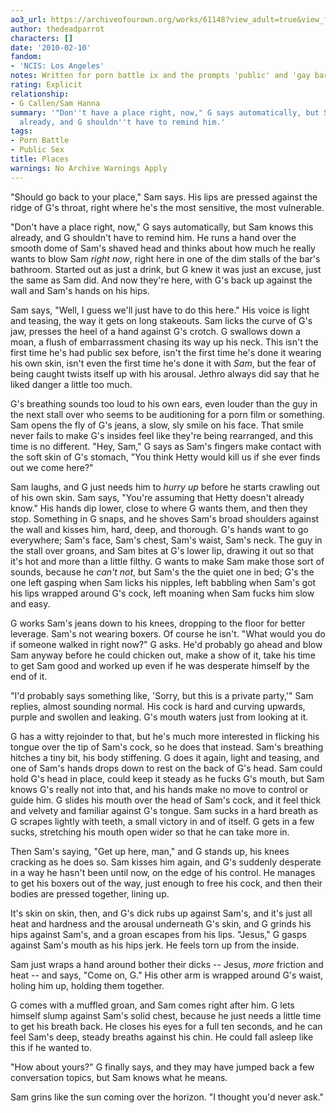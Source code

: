 ```yaml
---
ao3_url: https://archiveofourown.org/works/61148?view_adult=true&view_full_work=true
author: thedeadparrot
characters: []
date: '2010-02-10'
fandom:
- 'NCIS: Los Angeles'
notes: Written for porn battle ix and the prompts 'public' and 'gay bar.'
rating: Explicit
relationship:
- G Callen/Sam Hanna
summary: '"Don''t have a place right, now," G says automatically, but Sam knows this
  already, and G shouldn''t have to remind him.'
tags:
- Porn Battle
- Public Sex
title: Places
warnings: No Archive Warnings Apply
---
```


"Should go back to your place," Sam says. His lips are pressed against the ridge of G's throat, right where he's the most sensitive, the most vulnerable.

"Don't have a place right, now," G says automatically, but Sam knows this already, and G shouldn't have to remind him. He runs a hand over the smooth dome of Sam's shaved head and thinks about how much he really wants to blow Sam *right now*, right here in one of the dim stalls of the bar's bathroom. Started out as just a drink, but G knew it was just an excuse, just the same as Sam did. And now they're here, with G's back up against the wall and Sam's hands on his hips.

Sam says, "Well, I guess we'll just have to do this here." His voice is light and teasing, the way it gets on long stakeouts. Sam licks the curve of G's jaw, presses the heel of a hand against G's crotch. G swallows down a moan, a flush of embarrassment chasing its way up his neck. This isn't the first time he's had public sex before, isn't the first time he's done it wearing his own skin, isn't even the first time he's done it with *Sam*, but the fear of being caught twists itself up with his arousal. Jethro always did say that he liked danger a little too much.

G's breathing sounds too loud to his own ears, even louder than the guy in the next stall over who seems to be auditioning for a porn film or something. Sam opens the fly of G's jeans, a slow, sly smile on his face. That smile never fails to make G's insides feel like they're being rearranged, and this time is no different. "Hey, Sam," G says as Sam's fingers make contact with the soft skin of G's stomach, "You think Hetty would kill us if she ever finds out we come here?"

Sam laughs, and G just needs him to *hurry up* before he starts crawling out of his own skin. Sam says, "You're assuming that Hetty doesn't already know." His hands dip lower, close to where G wants them, and then they stop. Something in G snaps, and he shoves Sam's broad shoulders against the wall and kisses him, hard, deep, and thorough. G's hands want to go everywhere; Sam's face, Sam's chest, Sam's waist, Sam's neck. The guy in the stall over groans, and Sam bites at G's lower lip, drawing it out so that it's hot and more than a little filthy. G wants to make Sam make those sort of sounds, because he *can't not*, but Sam's the the quiet one in bed; G's the one left gasping when Sam licks his nipples, left babbling when Sam's got his lips wrapped around G's cock, left moaning when Sam fucks him slow and easy.

G works Sam's jeans down to his knees, dropping to the floor for better leverage. Sam's not wearing boxers. Of course he isn't. "What would you do if someone walked in right now?" G asks. He'd probably go ahead and blow Sam anyway before he could chicken out, make a show of it, take his time to get Sam good and worked up even if he was desperate himself by the end of it.

"I'd probably says something like, 'Sorry, but this is a private party,'" Sam replies, almost sounding normal. His cock is hard and curving upwards, purple and swollen and leaking. G's mouth waters just from looking at it.

G has a witty rejoinder to that, but he's much more interested in flicking his tongue over the tip of Sam's cock, so he does that instead. Sam's breathing hitches a tiny bit, his body stiffening. G does it again, light and teasing, and one of Sam's hands drops down to rest on the back of G's head. Sam could hold G's head in place, could keep it steady as he fucks G's mouth, but Sam knows G's really not into that, and his hands make no move to control or guide him. G slides his mouth over the head of Sam's cock, and it feel thick and velvety and familiar against G's tongue. Sam sucks in a hard breath as G scrapes lightly with teeth, a small victory in and of itself. G gets in a few sucks, stretching his mouth open wider so that he can take more in.

Then Sam's saying, "Get up here, man," and G stands up, his knees cracking as he does so. Sam kisses him again, and G's suddenly desperate in a way he hasn't been until now, on the edge of his control. He manages to get his boxers out of the way, just enough to free his cock, and then their bodies are pressed together, lining up.

It's skin on skin, then, and G's dick rubs up against Sam's, and it's just all heat and hardness and the arousal underneath G's skin, and G grinds his hips against Sam's, and a groan escapes from his lips. "Jesus," G gasps against Sam's mouth as his hips jerk. He feels torn up from the inside.

Sam just wraps a hand around bother their dicks -- Jesus, *more* friction and heat -- and says, "Come on, G." His other arm is wrapped around G's waist, holing him up, holding them together.

G comes with a muffled groan, and Sam comes right after him. G lets himself slump against Sam's solid chest, because he just needs a little time to get his breath back. He closes his eyes for a full ten seconds, and he can feel Sam's deep, steady breaths against his chin. He could fall asleep like this if he wanted to.

"How about yours?" G finally says, and they may have jumped back a few conversation topics, but Sam knows what he means.

Sam grins like the sun coming over the horizon. "I thought you'd never ask."